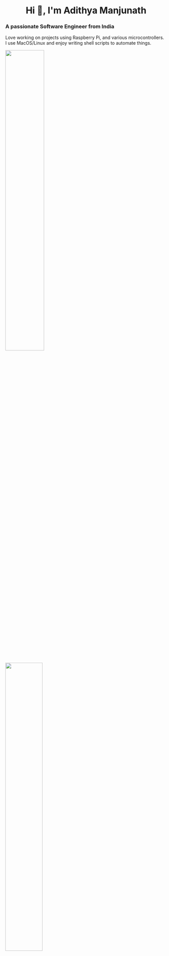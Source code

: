 <h1 align="center">Hi 👋, I'm Adithya Manjunath</h1>
<h3 align="left">A passionate Software Engineer from India</h3>
<p align="left">Love working on projects using Raspberry Pi, and various microcontrollers. </br>I use MacOS/Linux and enjoy writing shell scripts to automate things.</p>
<div align-items="center">
  <p>
    <img align="top" width=49% src = "https://github-readme-stats.vercel.app/api?username=Cr4zySh4rk&show_icons=true&theme=radical&hide_rank=true" /> &nbsp;&nbsp;&nbsp;&nbsp;
    <img align="top" width=48% src = "https://github-readme-stats.vercel.app/api/top-langs/?username=Cr4zySh4rk&layout=compact&theme=radical" />
  </p>
  <p align="left">
    <img width=100% src = "https://github-readme-streak-stats.herokuapp.com/?user=Cr4zySh4rk&theme=radical" />
  </p>
</div>

